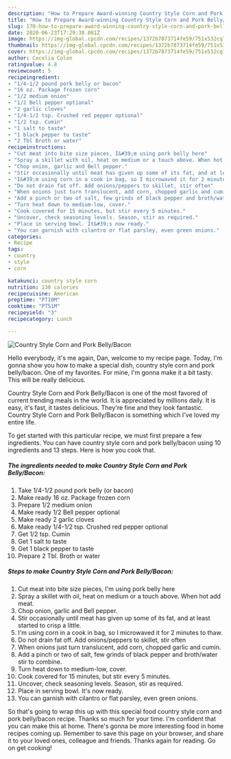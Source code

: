 ```yaml
---
description: "How to Prepare Award-winning Country Style Corn and Pork Belly/Bacon"
title: "How to Prepare Award-winning Country Style Corn and Pork Belly/Bacon"
slug: 170-how-to-prepare-award-winning-country-style-corn-and-pork-belly-bacon
date: 2020-06-23T17:29:38.081Z
image: https://img-global.cpcdn.com/recipes/1372b7873714fe59/751x532cq70/country-style-corn-and-pork-bellybacon-recipe-main-photo.jpg
thumbnail: https://img-global.cpcdn.com/recipes/1372b7873714fe59/751x532cq70/country-style-corn-and-pork-bellybacon-recipe-main-photo.jpg
cover: https://img-global.cpcdn.com/recipes/1372b7873714fe59/751x532cq70/country-style-corn-and-pork-bellybacon-recipe-main-photo.jpg
author: Cecelia Colon
ratingvalue: 4.8
reviewcount: 5
recipeingredient:
- "1/4-1/2 pound pork belly or bacon"
- "16 oz. Package frozen corn"
- "1/2 medium onion"
- "1/2 Bell pepper optional"
- "2 garlic cloves"
- "1/4-1/2 tsp. Crushed red pepper optional"
- "1/2 tsp. Cumin"
- "1 salt to taste"
- "1 black pepper to taste"
- "2 Tbl Broth or water"
recipeinstructions:
- "Cut meat into bite size pieces, I&#39;m using pork belly here"
- "Spray a skillet with oil, heat on medium or a touch above. When hot add meat."
- "Chop onion, garlic and Bell pepper."
- "Stir occasionally until meat has given up some of its fat, and at least started to crisp a little."
- "I&#39;m using corn in a cook in bag, so I microwaved it for 2 minutes to thaw."
- "Do not drain fat off. Add onions/peppers to skillet, stir often"
- "When onions just turn translucent, add corn, chopped garlic and cumin."
- "Add a pinch or two of salt, few grinds of black pepper and broth/water stir to combine."
- "Turn heat down to medium-low, cover."
- "Cook covered for 15 minutes, but stir every 5 minutes."
- "Uncover, check seasoning levels. Season, stir as required."
- "Place in serving bowl. It&#39;s now ready."
- "You can garnish with cilantro or flat parsley, even green onions."
categories:
- Recipe
tags:
- country
- style
- corn

katakunci: country style corn 
nutrition: 130 calories
recipecuisine: American
preptime: "PT10M"
cooktime: "PT51M"
recipeyield: "3"
recipecategory: Lunch

---
```



![Country Style Corn and Pork Belly/Bacon](https://img-global.cpcdn.com/recipes/1372b7873714fe59/751x532cq70/country-style-corn-and-pork-bellybacon-recipe-main-photo.jpg)

Hello everybody, it's me again, Dan, welcome to my recipe page. Today, I'm gonna show you how to make a special dish, country style corn and pork belly/bacon. One of my favorites. For mine, I'm gonna make it a bit tasty. This will be really delicious.

Country Style Corn and Pork Belly/Bacon is one of the most favored of current trending meals in the world. It is appreciated by millions daily. It is easy, it's fast, it tastes delicious. They're fine and they look fantastic. Country Style Corn and Pork Belly/Bacon is something which I've loved my entire life.




To get started with this particular recipe, we must first prepare a few ingredients. You can have country style corn and pork belly/bacon using 10 ingredients and 13 steps. Here is how you cook that.

<!--inarticleads1-->

##### The ingredients needed to make Country Style Corn and Pork Belly/Bacon:

1. Take 1/4-1/2 pound pork belly (or bacon)
1. Make ready 16 oz. Package frozen corn
1. Prepare 1/2 medium onion
1. Make ready 1/2 Bell pepper optional
1. Make ready 2 garlic cloves
1. Make ready 1/4-1/2 tsp. Crushed red pepper optional
1. Get 1/2 tsp. Cumin
1. Get 1 salt to taste
1. Get 1 black pepper to taste
1. Prepare 2 Tbl. Broth or water




<!--inarticleads2-->

##### Steps to make Country Style Corn and Pork Belly/Bacon:

1. Cut meat into bite size pieces, I&#39;m using pork belly here
1. Spray a skillet with oil, heat on medium or a touch above. When hot add meat.
1. Chop onion, garlic and Bell pepper.
1. Stir occasionally until meat has given up some of its fat, and at least started to crisp a little.
1. I&#39;m using corn in a cook in bag, so I microwaved it for 2 minutes to thaw.
1. Do not drain fat off. Add onions/peppers to skillet, stir often
1. When onions just turn translucent, add corn, chopped garlic and cumin.
1. Add a pinch or two of salt, few grinds of black pepper and broth/water stir to combine.
1. Turn heat down to medium-low, cover.
1. Cook covered for 15 minutes, but stir every 5 minutes.
1. Uncover, check seasoning levels. Season, stir as required.
1. Place in serving bowl. It&#39;s now ready.
1. You can garnish with cilantro or flat parsley, even green onions.




So that's going to wrap this up with this special food country style corn and pork belly/bacon recipe. Thanks so much for your time. I'm confident that you can make this at home. There's gonna be more interesting food in home recipes coming up. Remember to save this page on your browser, and share it to your loved ones, colleague and friends. Thanks again for reading. Go on get cooking!
